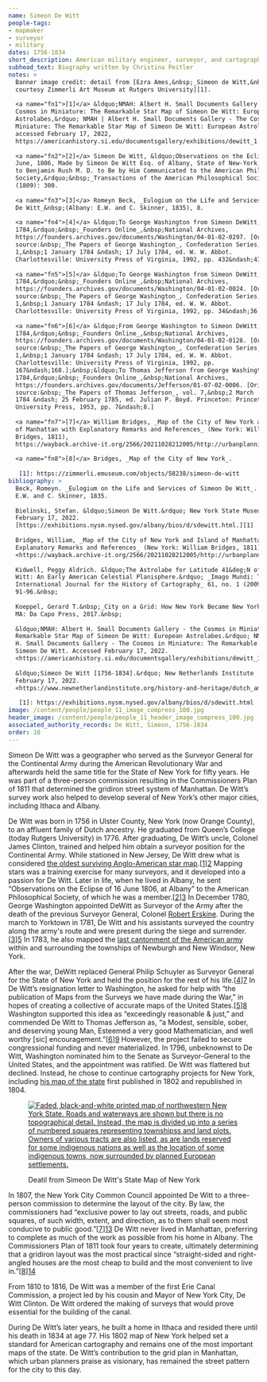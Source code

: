 ```yaml
---
name: Simeon De Witt
people-tags: 
- mapmaker
- surveyor
- military
dates: 1756-1834
short_description: American military engineer, surveyor, and cartographer
subhead_text: Biography written by Christina Peitler
notes: > 
  Banner image credit: detail from [Ezra Ames,&nbsp;_Simeon de Witt,&nbsp;_c.1804,
  courtesy Zimmerli Art Museum at Rutgers University][1].
  
  <a name="fn1">[1]</a> &ldquo;NMAH: Albert H. Small Documents Gallery - the
  Cosmos in Miniature: The Remarkable Star Map of Simeon De Witt: European
  Astrolabes,&rdquo; NMAH | Albert H. Small Documents Gallery - The Cosmos in
  Miniature: The Remarkable Star Map of Simeon De Witt: European Astrolabes,
  accessed February 17, 2022,
  https://americanhistory.si.edu/documentsgallery/exhibitions/dewitt_1.html.
  
  <a name="fn2">[2]</a> Simeon De Witt, &ldquo;Observations on the Eclipse of 16
  June, 1806, Made by Simeon De Witt Esq. of Albany, State of New-York, Addressed
  to Benjamin Rush M. D. to Be by Him Communicated to the American Philosophical
  Society,&rdquo;&nbsp;_Transactions of the American Philosophical Society_&nbsp;6
  (1809): 300.
  
  <a name="fn3">[3]</a> Romeyn Beck, _Eulogium on the Life and Services of Simeon
  De Witt_&nbsp;(Albany: E.W. and C. Skinner, 1835), 8.
  
  <a name="fn4">[4]</a> &ldquo;To George Washington from Simeon DeWitt, 9 June
  1784,&rdquo;&nbsp;_Founders Online_,&nbsp;National Archives,
  https://founders.archives.gov/documents/Washington/04-01-02-0297. [Original
  source:&nbsp;_The Papers of George Washington_, Confederation Series, vol.
  1,&nbsp;1 January 1784 &ndash; 17 July 1784, ed. W. W. Abbot.
  Charlottesville: University Press of Virginia, 1992, pp. 432&ndash;433.]
  
  <a name="fn5">[5]</a> &ldquo;To George Washington from Simeon DeWitt, 12 January
  1784,&rdquo;&nbsp;_Founders Online_,&nbsp;National Archives,
  https://founders.archives.gov/documents/Washington/04-01-02-0024. [Original
  source:&nbsp;_The Papers of George Washington_, Confederation Series, vol.
  1,&nbsp;1 January 1784 &ndash; 17 July 1784, ed. W. W. Abbot.
  Charlottesville: University Press of Virginia, 1992, pp. 34&ndash;36.]
  
  <a name="fn6">[6]</a> &ldquo;From George Washington to Simeon DeWitt, 3 March
  1784,&rdquo;&nbsp;_Founders Online_,&nbsp;National Archives,
  https://founders.archives.gov/documents/Washington/04-01-02-0128. [Original
  source:&nbsp;_The Papers of George Washington_, Confederation Series, vol.
  1,&nbsp;1 January 1784 &ndash; 17 July 1784, ed. W. W. Abbot.
  Charlottesville: University Press of Virginia, 1992, pp.
  167&ndash;168.];&nbsp;&ldquo;To Thomas Jefferson from George Washington, 3 March
  1784,&rdquo;&nbsp;_Founders Online_,&nbsp;National Archives,
  https://founders.archives.gov/documents/Jefferson/01-07-02-0006. [Original
  source:&nbsp;_The Papers of Thomas Jefferson_, vol. 7,&nbsp;2 March
  1784 &ndash; 25 February 1785, ed. Julian P. Boyd. Princeton: Princeton
  University Press, 1953, pp. 7&ndash;8.]
  
  <a name="fn7">[7]</a> William Bridges, _Map of the City of New York and Island
  of Manhattan with Explanatory Remarks and References_ (New York: William
  Bridges, 1811),
  https://wayback.archive-it.org/2566/20211028212005/http://urbanplanning.library.cornell.edu/DOCS/nyc1811.htm.
  
  <a name="fn8">[8]</a> Bridges, _Map of the City of New York_.
  
   [1]: https://zimmerli.emuseum.com/objects/58238/simeon-de-witt
bibliography: > 
  Beck, Romeyn. _Eulogium on the Life and Services of Simeon De Witt_. Albany:
  E.W. and C. Skinner, 1835.
  
  Bielinski, Stefan. &ldquo;Simeon De Witt.&rdquo; New York State Museum. Accessed
  February 17, 2022.
  [https://exhibitions.nysm.nysed.gov/albany/bios/d/sdewitt.html.][1]
  
  Bridges, William, _Map of the City of New York and Island of Manhattan with
  Explanatory Remarks and References_ (New York: William Bridges, 1811),
  <https://wayback.archive-it.org/2566/20211028212005/http://urbanplanning.library.cornell.edu/DOCS/nyc1811.htm>.
  
  Kidwell, Peggy Aldrich. &ldquo;The Astrolabe for Latitude 41&deg;N of Simeon De
  Witt: An Early American Celestial Planisphere.&rdquo; _Imago Mundi: The
  International Journal for the History of Cartography_ 61, no. 1 (2009):
  91-96.&nbsp;
  
  Koeppel, Gerard T.&nbsp;_City on a Grid: How New York Became New York_. Boston,
  MA: Da Capo Press, 2017.&nbsp;
  
  &ldquo;NMAH: Albert H. Small Documents Gallery - the Cosmos in Miniature: The
  Remarkable Star Map of Simeon De Witt: European Astrolabes.&rdquo; NMAH | Albert
  H. Small Documents Gallery - The Cosmos in Miniature: The Remarkable Star Map of
  Simeon De Witt. Accessed February 17, 2022.
  <https://americanhistory.si.edu/documentsgallery/exhibitions/dewitt_1.html>.&nbsp;
  
  &ldquo;Simeon De Witt [1756-1834].&rdquo; New Netherlands Institute . Accessed
  February 17, 2022.
  <https://www.newnetherlandinstitute.org/history-and-heritage/dutch_americans/simeon-de-witt>.&nbsp;
  
   [1]: https://exhibitions.nysm.nysed.gov/albany/bios/d/sdewitt.html
image: /content/people/people_11_image_compress_100.jpg
header_image: /content/people/people_11_header_image_compress_100.jpg
associated_authority_records: De Witt, Simeon, 1756-1834
order: 10
---
```

Simeon De Witt was a geographer who served as the Surveyor General for the Continental Army during the American Revolutionary War and afterwards held the same title for the State of New York for fifty years. He was part of a three-person commission resulting in the Commissioners Plan of 1811 that determined the gridiron street system of Manhattan. De Witt&rsquo;s survey work also helped to develop several of New York&rsquo;s other major cities, including Ithaca and Albany.

De Witt was born in 1756 in Ulster County, New York (now Orange County), to an affluent family of Dutch ancestry. He graduated from Queen&rsquo;s College (today Rutgers University) in 1776. After graduating, De Witt&rsquo;s uncle, Colonel James Clinton, trained and helped him obtain a surveyor position for the Continental Army. While stationed in New Jersey, De Witt drew what is considered [the oldest surviving Anglo-American star map][1].[[1]][2] Mapping stars was a training exercise for many surveyors, and it developed into a passion for De Witt. Later in life, when he lived in Albany, he sent &ldquo;Observations on the Eclipse of 16 June 1806, at Albany&rdquo; to the American Philosophical Society, of which he was a member.[[2]][3] In December 1780, George Washington appointed DeWitt as Surveyor of the Army after the death of the previous Surveyor General, Colonel [Robert Erskine][4]. During the march to Yorktown in 1781, De Witt and his assistants surveyed the country along the army's route and were present during the siege and surrender.[[3]][5] In 1783, he also mapped the [last cantonment of the American army][6] within and surrounding the townships of Newburgh and New Windsor, New York.&nbsp;

After the war, DeWitt replaced General Philip Schuyler as Surveyor General for the State of New York and held the position for the rest of his life.[[4]][7] In De Witt&rsquo;s resignation letter to Washington, he asked for help with &ldquo;the publication of Maps from the Surveys we have made during the War,&rdquo; in hopes of creating a collective of accurate maps of the United States.[[5]][8] Washington supported this idea as &ldquo;exceedingly reasonable & just,&rdquo; and commended De Witt to Thomas Jefferson as, &ldquo;a Modest, sensible, sober, and deserving young Man, Esteemed a very good Mathematician, and well worthy [sic] encouragement.&rdquo;[[6]][9] However, the project failed to secure congressional funding and never materialized. In 1796, unbeknownst to De Witt, Washington nominated him to the Senate as Surveyor-General to the United States, and the appointment was ratified. De Witt was flattered but declined. Instead, he chose to continue cartography projects for New York, including [his map of the state][10] first published in 1802 and republished in 1804.<figure class="img\_full\_width">

[![Faded, black-and-white printed map of northwestern New York State. Roads and waterways are shown but there is no topographical detail. Instead, the map is divided up into a series of numbered squares representing townshipss and land plots. Owners of various tracts are also listed, as are lands reserved for some indigenous nations as well as the location of some indigenous towns, now surrounded by planned European settlements.][11]][12]<figcaption>Deatil from Simeon De Witt's State Map of New York</figcaption></figure>

In 1807, the New York City Common Council appointed De Witt to a three-person commission to determine the layout of the city. By law, the commissioners had &ldquo;exclusive power to lay out streets, roads, and public squares, of such width, extent, and direction, as to them shall seem most conducive to public good.&rdquo;[[7]][13] De Witt never lived in Manhattan, preferring to complete as much of the work as possible from his home in Albany. The Commissioners Plan of 1811 took four years to create, ultimately determining that a gridiron layout was the most practical since &ldquo;straight-sided and right-angled houses are the most cheap to build and the most convenient to live in.&rdquo;[[8]][14]

From 1810 to 1816, De Witt was a member of the first Erie Canal Commission, a project led by his cousin and Mayor of New York City, De Witt Clinton. De Witt ordered the making of surveys that would prove essential for the building of the canal.

During De Witt&rsquo;s later years, he built a home in Ithaca and resided there until his death in 1834 at age 77. His 1802 map of New York helped set a standard for American cartography and remains one of the most important maps of the state. De Witt&rsquo;s contribution to the grid plan in Manhattan, which urban planners praise as visionary, has remained the street pattern for the city to this day.

 [1]: https://americanhistory.si.edu/documentsgallery/exhibitions/dewitt_1.html
 [2]: #fn1
 [3]: #fn2
 [4]: /people/robert-erskine/
 [5]: #fn3
 [6]: /maps/commonwealth:p8418t802/
 [7]: #fn4
 [8]: #fn5
 [9]: #fn6
 [10]: https://collections.leventhalmap.org/search/commonwealth:6t053q20w
 [11]: https://iiif.digitalcommonwealth.org/iiif/2/commonwealth:6108vt35r/729,282,4389,2427/1000,/0/default.jpg
 [12]: /maps/commonwealth:z603vg68n/
 [13]: #fn7
 [14]: #fn8